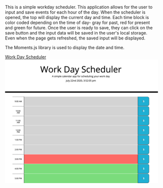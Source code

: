 This is a simple workday scheduler. 
This application allows for the user to input and save events for each hour of the day. 
When the scheduler is opened, the top will display the current day and time. Each time block is color coded depending on the time of day- gray for past, red for present and green for future. Once the user is ready to save, they can click on the save button and the input data will be saved in the user's local storage. Even when the page gets refreshed, the saved input will be displayed. 

The Moments.js library is used to display the date and time. 

[Work Day Scheduler](https://sbhwang23.github.io/Homework05/)
![](WorkDayScreenShot.png)
